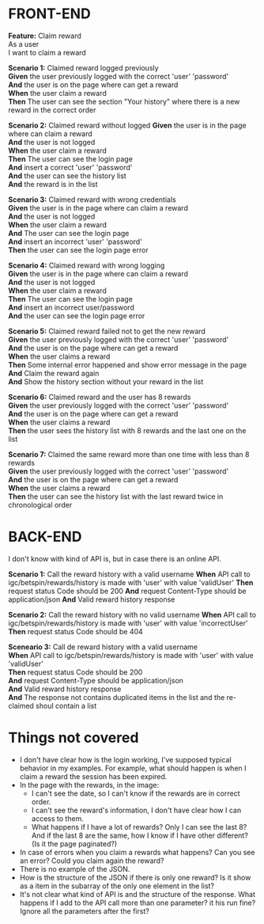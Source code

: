 # FRONT-END

**Feature:** Claim reward  
  As a user  
  I want to claim a reward  

**Scenario 1:** Claimed reward logged previously  
**Given** the user previously logged with the correct 'user' 'password'  
**And** the user is on the page where can get a reward  
**When** the user claim a reward  
**Then** The user can see the section "Your history" where there is a new reward in the correct order  

**Scenario 2:** Claimed reward without logged
**Given** the user is in the page where can claim a reward  
**And** the user is not logged  
**When** the user claim a reward  
**Then** The user can see the login page  
**And** insert a correct 'user' 'password'  
**And** the user can see the history list  
**And** the reward is in the list  

**Scenario 3:** Claimed reward with wrong credentials    
**Given** the user is in the page where can claim a reward  
**And** the user is not logged  
**When** the user claim a reward  
**And** The user can see the login page  
**And** insert an incorrect 'user' 'password'  
**Then** the user can see the login page error  

**Scenario 4:** Claimed reward with wrong logging  
**Given** the user is in the page where can claim a reward  
**And** the user is not logged  
**When** the user claim a reward  
**Then** The user can see the login page  
**And** insert an incorrect user/password  
**And** the user can see the login page error  

**Scenario 5:** Claimed reward failed not to get the new reward  
**Given** the user previously logged with the correct 'user' 'password'  
**And** the user is on the page where can get a reward  
**When** the user claims a reward  
**Then** Some internal error happened and show error message in the page  
**And** Claim the reward again  
**And** Show the history section without your reward in the list  

**Scenario 6:** Claimed reward and the user has 8 rewards  
**Given** the user previously logged with the correct 'user' 'password'  
**And** the user is on the page where can get a reward  
**When** the user claims a reward  
**Then** the user sees the history list with 8 rewards and the last one on the list  

**Scenario 7:** Claimed the same reward more than one time with less than 8 rewards  
**Given** the user previously logged with the correct 'user' 'password'  
**And** the user is on the page where can get a reward  
**When** the user claims a reward  
**Then** the user can see the history list with the last reward twice in chronological order  

# BACK-END

I don't know with kind of API is, but in case there is an online API.

**Scenario 1:** Call the reward history with a valid username
**When**  API call to  igc/betspin/rewards/history is made with 'user' with value 'validUser'
**Then** request status Code should be 200
**And** request Content-Type should be application/json
**And** Valid reward history response

**Scenario 2:** Call the reward history with no valid username
**When**  API call to  igc/betspin/rewards/history is made with 'user' with value 'incorrectUser'
**Then** request status Code should be 404

**Sceneario 3:** Call de reward history with a valid username  
**When**  API call to  igc/betspin/rewards/history is made with 'user' with value 'validUser'  
**Then** request status Code should be 200  
**And** request Content-Type should be application/json  
**And** Valid reward history response  
**And** The response not contains duplicated items in the list and the re-claimed shoul contain a list  

# Things not covered

- I don't have clear how is the login working, I've supposed typical behavior in my examples. For example, what should happen is when I claim a reward the session has been expired.
- In the page with the rewards, in the image:
	- I can't see the date, so I can't know if the rewards are in correct order.
	- I can't see the reward's information, I don't have clear how I can access to them.
	- What happens if I have a lot of rewards? Only I can see the last 8? And if the last 8 are the same, how I know if I have other different? (Is it the page paginated?)
- In case of errors when you claim a rewards what happens? Can you see an error? Could you claim again the reward?
- There is no example of the JSON.
- How is the structure of the JSON if there is only one reward? Is it show as a item in the subarray of the only one element in the list?
- It's not clear what kind of API is and the structure of the response. What happens if I add to the API call more than one parameter? it his run fine? Ignore all the parameters after the first?
